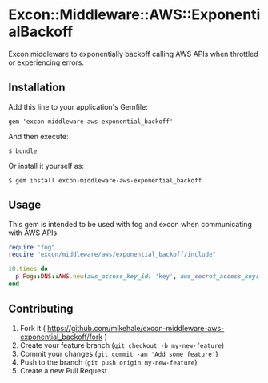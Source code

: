 # Excon::Middleware::AWS::ExponentialBackoff

Excon middleware to exponentially backoff calling AWS APIs when throttled or experiencing errors.

## Installation

Add this line to your application's Gemfile:

    gem 'excon-middleware-aws-exponential_backoff'

And then execute:

    $ bundle

Or install it yourself as:

    $ gem install excon-middleware-aws-exponential_backoff

## Usage

This gem is intended to be used with fog and excon when communicating with AWS APIs.

```ruby
require "fog"
require "excon/middleware/aws/exponential_backoff/include"

10.times do
  p Fog::DNS::AWS.new(aws_access_key_id: 'key', aws_secret_access_key: 'secret').list_hosted_zones
end
```

## Contributing

1. Fork it ( https://github.com/mikehale/excon-middleware-aws-exponential_backoff/fork )
2. Create your feature branch (`git checkout -b my-new-feature`)
3. Commit your changes (`git commit -am 'Add some feature'`)
4. Push to the branch (`git push origin my-new-feature`)
5. Create a new Pull Request
